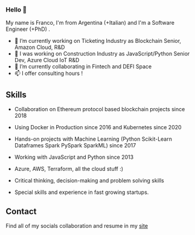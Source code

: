 ### Hello 👋

My name is Franco, I'm from Argentina (+Italian) and I'm a Software Engineer (+PhD) . 
- 🎫 I’m currently working on Ticketing Industry as Blockchain Senior, Amazon Cloud, R&D
- 🔭 I was working on Construction Industry as JavaScript/Python Senior Dev, Azure Cloud IoT R&D
- 🌱 I’m currently collaborating in Fintech and DEFI Space
- 📫 I offer consulting hours !

## Skills

* Collaboration on Ethereum protocol based blockchain projects since 2018 
* Using Docker in Production since 2016 and Kubernetes since 2020
* Hands-on projects with Machine Learning (Python Scikit-Learn Dataframes Spark PySpark SparkML) since 2017
* Working with JavaScript and Python since 2013

* Azure, AWS, Terraform, all the cloud stuff :) 

* Critical thinking, decision-making and problem solving skills
* Special skills and experience in fast growing startups.

## Contact

Find all of my socials collaboration and resume in my [site](https://www.linkedin.com/in/franco-daniel-berdun/)
